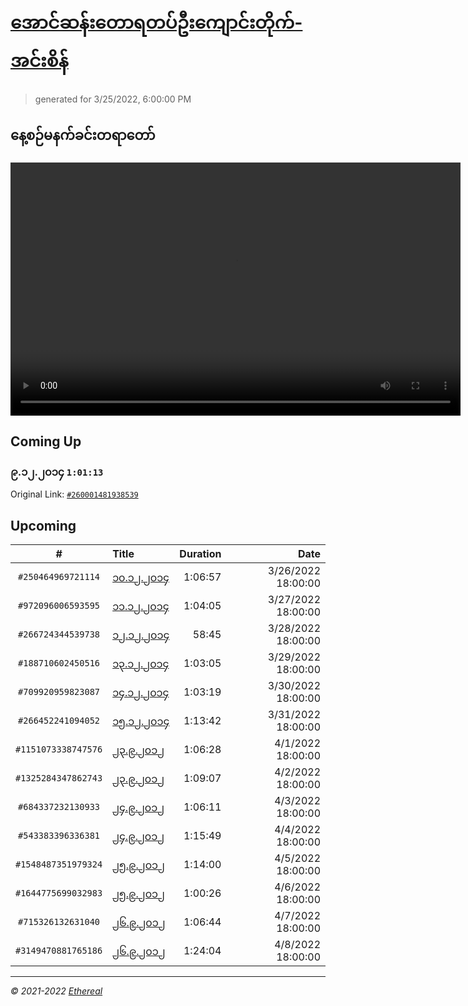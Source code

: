# [အောင်ဆန်းတောရတပ်ဦးကျောင်းတိုက်-အင်းစိန်](https://www.facebook.com/655653464834259)

> generated for 3/25/2022, 6:00:00 PM

## နေ့စဉ်မနက်ခင်းတရာတော်

<video type="video/mp4" src="https://storage.googleapis.com/mogok-aungsan.appspot.com/public/dhamma/videos/output.mp4" width="720" height="405" preload="auto" controls></video>

## Coming Up

### ၉.၁၂.၂၀၁၄ `1:01:13`

Original Link: [`#260001481938539`](https://www.facebook.com/655653464834259/videos/260001481938539)

## Upcoming

| # | Title | Duration | Date |
|:-----:|:------|---------:|-------------:|
| `#250464969721114` | [၁၀.၁၂.၂၀၁၄](https://www.facebook.com/655653464834259/videos/250464969721114) | 1:06:57 | 3/26/2022 18:00:00 |
| `#972096006593595` | [၁၁.၁၂.၂၀၁၄](https://www.facebook.com/655653464834259/videos/972096006593595) | 1:04:05 | 3/27/2022 18:00:00 |
| `#266724344539738` | [၁၂.၁၂.၂၀၁၄](https://www.facebook.com/655653464834259/videos/266724344539738) | 58:45 | 3/28/2022 18:00:00 |
| `#188710602450516` | [၁၃.၁၂.၂၀၁၄](https://www.facebook.com/655653464834259/videos/188710602450516) | 1:03:05 | 3/29/2022 18:00:00 |
| `#709920959823087` | [၁၄.၁၂.၂၀၁၄](https://www.facebook.com/655653464834259/videos/709920959823087) | 1:03:19 | 3/30/2022 18:00:00 |
| `#266452241094052` | [၁၅.၁၂.၂၀၁၄](https://www.facebook.com/655653464834259/videos/266452241094052) | 1:13:42 | 3/31/2022 18:00:00 |
| `#1151073338747576` | [၂၃.၉.၂၀၁၂](https://www.facebook.com/655653464834259/videos/1151073338747576) | 1:06:28 | 4/1/2022 18:00:00 |
| `#1325284347862743` | [၂၃.၉.၂၀၁၂](https://www.facebook.com/655653464834259/videos/1325284347862743) | 1:09:07 | 4/2/2022 18:00:00 |
| `#684337232130933` | [၂၄.၉.၂၀၁၂](https://www.facebook.com/655653464834259/videos/684337232130933) | 1:06:11 | 4/3/2022 18:00:00 |
| `#543383396336381` | [၂၄.၉.၂၀၁၂](https://www.facebook.com/655653464834259/videos/543383396336381) | 1:15:49 | 4/4/2022 18:00:00 |
| `#1548487351979324` | [၂၅.၉.၂၀၁၂](https://www.facebook.com/655653464834259/videos/1548487351979324) | 1:14:00 | 4/5/2022 18:00:00 |
| `#1644775699032983` | [၂၅.၉.၂၀၁၂](https://www.facebook.com/655653464834259/videos/1644775699032983) | 1:00:26 | 4/6/2022 18:00:00 |
| `#715326132631040` | [၂၆.၉.၂၀၁၂](https://www.facebook.com/655653464834259/videos/715326132631040) | 1:06:44 | 4/7/2022 18:00:00 |
| `#3149470881765186` | [၂၆.၉.၂၀၁၂](https://www.facebook.com/655653464834259/videos/3149470881765186) | 1:24:04 | 4/8/2022 18:00:00 |

---

_&copy; 2021-2022 [Ethereal](https://github.com/etherealtech)_